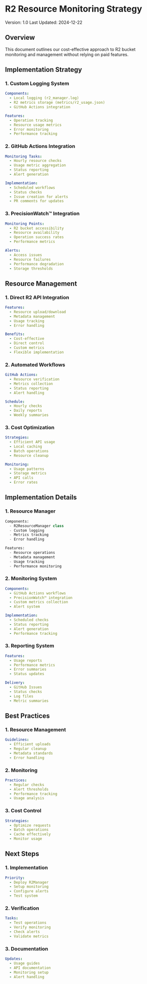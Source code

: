 # R2 Resource Monitoring Strategy
Version: 1.0
Last Updated: 2024-12-22

## Overview
This document outlines our cost-effective approach to R2 bucket monitoring and management without relying on paid features.

## Implementation Strategy

### 1. Custom Logging System
```yaml
Components:
  - Local logging (r2_manager.log)
  - R2 metrics storage (metrics/r2_usage.json)
  - GitHub Actions integration

Features:
  - Operation tracking
  - Resource usage metrics
  - Error monitoring
  - Performance tracking
```

### 2. GitHub Actions Integration
```yaml
Monitoring Tasks:
  - Hourly resource checks
  - Usage metric aggregation
  - Status reporting
  - Alert generation

Implementation:
  - Scheduled workflows
  - Status checks
  - Issue creation for alerts
  - PR comments for updates
```

### 3. PrecisionWatch™ Integration
```yaml
Monitoring Points:
  - R2 bucket accessibility
  - Resource availability
  - Operation success rates
  - Performance metrics

Alerts:
  - Access issues
  - Resource failures
  - Performance degradation
  - Storage thresholds
```

## Resource Management

### 1. Direct R2 API Integration
```yaml
Features:
  - Resource upload/download
  - Metadata management
  - Usage tracking
  - Error handling

Benefits:
  - Cost-effective
  - Direct control
  - Custom metrics
  - Flexible implementation
```

### 2. Automated Workflows
```yaml
GitHub Actions:
  - Resource verification
  - Metrics collection
  - Status reporting
  - Alert handling

Schedule:
  - Hourly checks
  - Daily reports
  - Weekly summaries
```

### 3. Cost Optimization
```yaml
Strategies:
  - Efficient API usage
  - Local caching
  - Batch operations
  - Resource cleanup

Monitoring:
  - Usage patterns
  - Storage metrics
  - API calls
  - Error rates
```

## Implementation Details

### 1. Resource Manager
```python
Components:
  - R2ResourceManager class
  - Custom logging
  - Metrics tracking
  - Error handling

Features:
  - Resource operations
  - Metadata management
  - Usage tracking
  - Performance monitoring
```

### 2. Monitoring System
```yaml
Components:
  - GitHub Actions workflows
  - PrecisionWatch™ integration
  - Custom metrics collection
  - Alert system

Implementation:
  - Scheduled checks
  - Status reporting
  - Alert generation
  - Performance tracking
```

### 3. Reporting System
```yaml
Features:
  - Usage reports
  - Performance metrics
  - Error summaries
  - Status updates

Delivery:
  - GitHub Issues
  - Status checks
  - Log files
  - Metric summaries
```

## Best Practices

### 1. Resource Management
```yaml
Guidelines:
  - Efficient uploads
  - Regular cleanup
  - Metadata standards
  - Error handling
```

### 2. Monitoring
```yaml
Practices:
  - Regular checks
  - Alert thresholds
  - Performance tracking
  - Usage analysis
```

### 3. Cost Control
```yaml
Strategies:
  - Optimize requests
  - Batch operations
  - Cache effectively
  - Monitor usage
```

## Next Steps

### 1. Implementation
```yaml
Priority:
  - Deploy R2Manager
  - Setup monitoring
  - Configure alerts
  - Test system
```

### 2. Verification
```yaml
Tasks:
  - Test operations
  - Verify monitoring
  - Check alerts
  - Validate metrics
```

### 3. Documentation
```yaml
Updates:
  - Usage guides
  - API documentation
  - Monitoring setup
  - Alert handling
```
